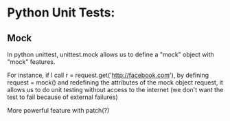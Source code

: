 # Python Unit Tests:

## Mock
In python unittest, unittest.mock allows us to define a "mock" object with "mock" features.

For instance, if I call r = request.get('http://facebook.com'), by defining request = mock() and redefining the attributes of the mock object request, it allows us to do unit testing without access to the internet (we don't want the test to fail because of external failures)

More powerful feature with patch(?)
